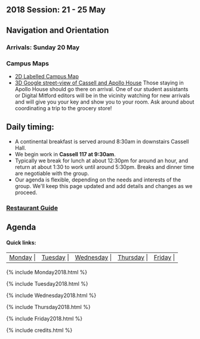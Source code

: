 ## 2018 Session: 21 - 25 May 

## Navigation and Orientation
### Arrivals: Sunday 20 May 
### Campus Maps
* [2D Labelled Campus Map](Map_UPG_Labelled.pdf)
* [3D Google street-view of Cassell and Apollo House](3DMap_CassellApollo.png)
Those staying in Apollo House should go there on arrival. One of our student assistants or Digital Mitford editors will be in the vicinity watching for new arrivals and will give you your key and show you to your room. Ask around about coordinating a trip to the grocery store! 
## Daily timing: 
* A continental breakfast is served around 8:30am in downstairs Cassell Hall.
* We begin work in **Cassell 117 at 9:30am**. 
* Typically we break for lunch at about 12:30pm for around an hour, and return at about 1:30 to work until around 5:30pm. Breaks and dinner time are negotiable with the group.
* Our agenda is flexible, depending on the needs and interests of the group. We'll keep this page updated and add details and changes as we proceed. 

### [Restaurant Guide](restaurants.md)

## Agenda
#### Quick links:

<table id="weekMenu">
<tr>
<td><a href="#mon">Monday</a> | </td>
<td><a href="#tue">Tuesday</a> | </td>
<td><a href="#wed">Wednesday</a> | </td>
<td><a href="#thur">Thursday</a> | </td>
<td><a href="#fri">Friday</a> | </td>
</tr>
</table>


{% include Monday2018.html %}


{% include Tuesday2018.html %}


{% include Wednesday2018.html %}


{% include Thursday2018.html %}


{% include Friday2018.html %}


{% include credits.html %}
